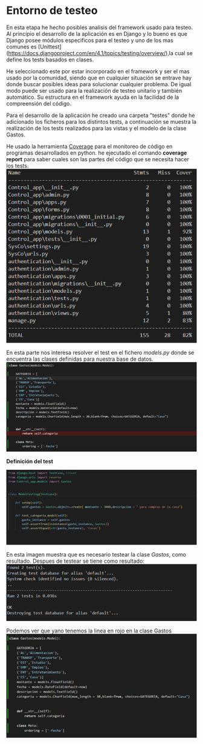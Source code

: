 # Entorno de testeo
En esta etapa he hecho posibles analisis del framework usado para testeo.
Al principio el desarrollo de la aplicación es en Django y lo bueno es que Django posee módulos especificos para el testeo y uno de los mas comunes es [Unittest] (https://docs.djangoproject.com/en/4.1/topics/testing/overview/),la cual se define los tests basados en clases.

He seleccionado este por estar incorporado en el framework y ser el mas usado por la comunidad, siendo que en cualquier situación se entrave hay donde buscar posibles ideas para solucionar cualquier problema. De igual modo puede ser usado para la realización de testeo unitario y también automático.
Su estructura en el framework ayuda en la facilidad de la compreensión del código.

Para el desarrollo de la aplicación he creado una carpeta "testes" donde he adicionado los ficheros para los distintos tests, a continuación se muestra la realización de los tests realizados para las vistas y el modelo de la clase Gastos.

He usado la herramienta [Coverage](https://coverage.readthedocs.io/en/7.1.0/) para el monitoreo de código en programas desarrollados en python. he ejecutado el comando **coverage report** para saber cuales son las partes del código que se necesita hacer los tests.
![](img/coverage_report.png)

En esta parte nos interesa resolver el test en el fichero *models.py* donde se encuentra las clases definidas para nuestra base de datos.
![](img/covering_test.png)

**Definición del test**

![](img/models_test.png)



En esta imagen muestra que es necesario testear la clase *Gastos*, como resultado. Despues de testear se tiene como resultado:
![](img/run_test.png)

Podemos ver que yano tenemos la linea en rojo en la clase Gastos
![](img/coverage_result.png)